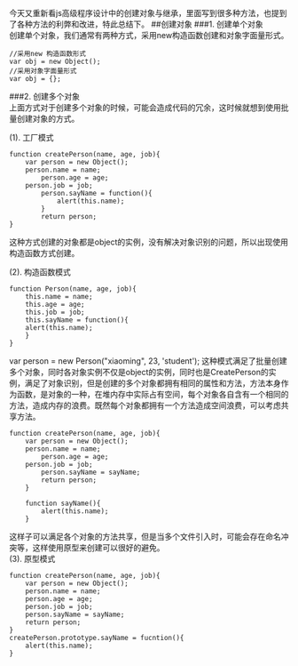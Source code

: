 
今天又重新看js高级程序设计中的创建对象与继承，里面写到很多种方法，也提到了各种方法的利弊和改进，特此总结下。
##创建对象
###1. 创建单个对象  
创建单个对象，我们通常有两种方式，采用new构造函数创建和对象字面量形式。  
	
	//采用new 构造函数形式  
	var obj = new Object();  
	//采用对象字面量形式  
	var obj = {};   
	
###2. 创建多个对象  
上面方式对于创建多个对象的时候，可能会造成代码的冗余，这时候就想到使用批量创建对象的方式。  

(1). 工厂模式  	
	  
	function createPerson(name, age, job){   
		var person = new Object();  
		person.name = name;  
    		person.age = age;
		person.job = job;
    		person.sayName = function(){
      			alert(this.name);
    		}
    		return person;
	}  

这种方式创建的对象都是object的实例，没有解决对象识别的问题，所以出现使用构造函数方式创建。  

(2). 构造函数模式  

	function Person(name, age, job){
    	this.name = name;
    	this.age = age;
    	this.job = job;
    	this.sayName = function(){
      	alert(this.name);
    	}
  	}

   
  var person = new Person("xiaoming", 23, 'student');
这种模式满足了批量创建多个对象，同时各对象实例不仅是object的实例，同时也是CreatePerson的实例，满足了对象识别，但是创建的多个对象都拥有相同的属性和方法，方法本身作为函数，是对象的一种，在堆内存中实际占有空间，每个对象各自含有一个相同的方法，造成内存的浪费。既然每个对象都拥有一个方法造成空间浪费，可以考虑共享方法。  

	function createPerson(name, age, job){  
  		var person = new Object();
  		person.name = name;
        	person.age = age;
		person.job = job;
        	person.sayName = sayName;
        	return person;
    	}
    
    	function sayName(){
        	alert(this.name);
    	}
  
这样子可以满足各个对象的方法共享，但是当多个文件引入时，可能会存在命名冲突等，这样使用原型来创建可以很好的避免。  
(3). 原型模式   
 
    function createPerson(name, age, job){  
  		var person = new Object();
  		person.name = name;
        person.age = age;
        person.job = job;
        person.sayName = sayName;
        return person;
    }
    createPerson.prototype.sayName = fucntion(){
        alert(this.name);
    }  
 



